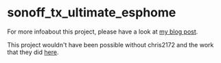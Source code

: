 # sonoff_tx_ultimate_esphome

For more infoabout this project, please have a look at [my blog post](https://tristam.ie/2023/944/).  

This project wouldn't have been possible without chris2172 and the work that they did [here](ttps://github.com/chris2172/Sonoff-TX-Ultimate-T5-Switch/blob/main/tx-hallway.yaml).
